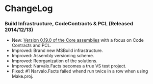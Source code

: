 ChangeLog
=========

### Build Infrastructure, CodeContracts & PCL (Released 2014/12/13)
- New: [Version 0.19.0 of the Core assemblies](docs/ReleaseNotes.Core.md#0190)
  with a focus on Code Contracts and PCL.
- Improved: Brand new MSBuild infrastructure.
- Improved: Assembly versioning scheme.
- Improved: Reorganization of the solutions.
- Improved: Narvalo.Facts becomes a true VS test project.
- Fixed: #1 Narvalo.Facts failed whend run twice in a row when using Make.proj.
